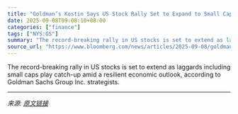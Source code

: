 ```yaml
---
title: "Goldman’s Kostin Says US Stock Rally Set to Expand to Small Caps"
date: 2025-09-08T09:08:10+08:00
categories: ["finance"]
tags: ["NYS:GS"]
summary: "The record-breaking rally in US stocks is set to extend as laggards including small caps play catch-up amid a resilient economic outlook, according to Goldman Sachs Group Inc. strategists."
source_url: "https://www.bloomberg.com/news/articles/2025-09-08/goldman-s-kostin-says-us-stock-rally-set-to-expand-to-small-caps"
---
```


The record-breaking rally in US stocks is set to extend as laggards including small caps play catch-up amid a resilient economic outlook, according to Goldman Sachs Group Inc. strategists.

---

*来源: [原文链接](https://www.bloomberg.com/news/articles/2025-09-08/goldman-s-kostin-says-us-stock-rally-set-to-expand-to-small-caps)*
